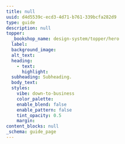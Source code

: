 ```yaml
---
title: null
uuid: d4d5539c-ecd3-4d71-b761-339bcfa282d9
type: guide
description: null
topper:
  _bookshop_name: design-system/topper/hero
  label:
  background_image:
  alt_text:
  heading:
    - text:
      highlight:
  subheading: Subheading.
  body_text:
  styles:
    vibe: down-to-business
    color_palette:
    enable_blend: false
    enable_pattern: false
    tint_opacity: 0.5
    margin:
content_blocks: null
_schema: guide_page
---
```

